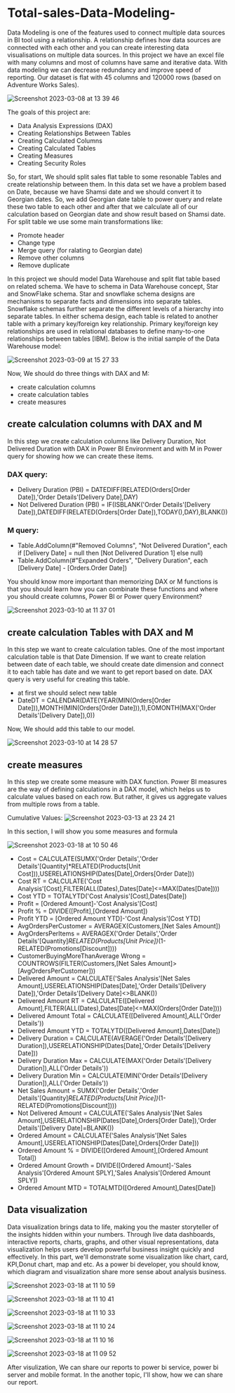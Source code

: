 # Total-sales-Data-Modeling-

Data Modeling is one of the features used to connect multiple data sources in BI tool using a relationship. A relationship defines how data sources are connected with each other and you can create interesting data visualisations on multiple data sources. In this project we have an excel file with many columns and most of columns have same and iterative data. With data modeling we can decrease redundancy and improve speed of reporting. Our dataset is flat with 45 columns and 120000 rows (based on Adventure Works Sales). 

![Screenshot 2023-03-08 at 13 39 46](https://user-images.githubusercontent.com/65550422/223715660-e366ab9b-f7fc-4210-bca9-27b38e344e96.png)

The goals of this project are:
- Data Analysis Expressions (DAX)
- Creating Relationships Between Tables
- Creating Calculated Columns
- Creating Calculated Tables
- Creating Measures
- Creating Security Roles

So, for start, We should split sales flat table to some resonable Tables and create relationship between them. In this data set we have a problem based on Date, because we have Shamsi date and we should convert it to Georgian dates. So, we add Georgian date table to power query and relate these two table to each other and after that we calculate all of our calculation based on Georgian date and show result based on Shamsi date. For split table we use some main transformations like:
 - Promote header
 - Change type
 - Merge query (for ralating to Georgian date)
 - Remove other columns
 - Remove duplicate

In this project we should model Data Warehouse and split flat table based on related schema. We have to schema in Data Warehouse concept, Star and SnowFlake schema. Star and snowflake schema designs are mechanisms to separate facts and dimensions into separate tables. Snowflake schemas further separate the different levels of a hierarchy into separate tables. In either schema design, each table is related to another table with a primary key/foreign key relationship. Primary key/foreign key relationships are used in relational databases to define many-to-one relationships between tables [IBM]. Below is the initial sample of the Data Warehouse model:

 ![Screenshot 2023-03-09 at 15 27 33](https://user-images.githubusercontent.com/65550422/224055726-90be2a5e-080a-49a4-b46d-91d7a8268fee.png)


Now, We should do three things with DAX and M:
- create calculation columns
- create calculation tables
- create measures

## create calculation columns with DAX and M

In this step we create calculation columns like Delivery Duration, Not Delivered Duration with DAX in Power BI Environment and with M in Power query for showing how we can create these items.

### DAX query:
- Delivery Duration (PBI) = DATEDIFF(RELATED(Orders[Order Date]),'Order Details'[Delivery Date],DAY) 
- Not Delivered Duration (PBI) = IF(ISBLANK('Order Details'[Delivery Date]),DATEDIFF(RELATED(Orders[Order Date]),TODAY(),DAY),BLANK())

### M query:
- Table.AddColumn(#"Removed Columns", "Not Delivered Duration", each if [Delivery Date] = null then [Not Delivered Duration 1] else null)
- Table.AddColumn(#"Expanded Orders", "Delivery Duration", each [Delivery Date] - [Orders.Order Date])

You should know more important than memorizing DAX or M functions is that you should learn how you can combinate these functions and where you should create columns, Power BI or Power query Environment?

![Screenshot 2023-03-10 at 11 37 01](https://user-images.githubusercontent.com/65550422/224296791-4c693edf-6146-4bf6-8772-d6b961b05839.png)

## create calculation Tables with DAX and M

In this step we want to create calculation tables. One of the most important calculation table is that Date Dimension. If we want to create relation between date of each table, we should create date dimension and connect it to each table has date and we want to get report based on date. DAX query is very useful for creating this table.
 - at first we should select new table
 - DateDT = CALENDAR(DATE(YEAR(MIN(Orders[Order Date])),MONTH(MIN(Orders[Order Date])),1),EOMONTH(MAX('Order Details'[Delivery Date]),0))

Now, We should add this table to our model.

![Screenshot 2023-03-10 at 14 28 57](https://user-images.githubusercontent.com/65550422/224328529-bd839d0d-0975-454a-a854-5106ff55a571.png)

## create measures
In this step we create some measure with DAX function. Power BI measures are the way of defining calculations in a DAX model, which helps us to calculate values based on each row. But rather, it gives us aggregate values from multiple rows from a table.




Cumulative Values:
![Screenshot 2023-03-13 at 23 24 21](https://user-images.githubusercontent.com/65550422/224846436-31d91165-aabc-412a-8973-067a659f2fa9.png)

In this section, I will show you some measures and formula

![Screenshot 2023-03-18 at 10 50 46](https://user-images.githubusercontent.com/65550422/226098644-e7f8f885-19bf-4efd-8ba1-4745820d9982.png)

- Cost = CALCULATE(SUMX('Order Details','Order Details'[Quantity]*RELATED(Products[Unit Cost])),USERELATIONSHIP(Dates[Date],Orders[Order Date]))
- Cost RT = CALCULATE('Cost Analysis'[Cost],FILTER(ALL(Dates),Dates[Date]<=MAX(Dates[Date])))
- Cost YTD = TOTALYTD('Cost Analysis'[Cost],Dates[Date])
- Profit = [Ordered Amount]-'Cost Analysis'[Cost]
- Profit % = DIVIDE([Profit],[Ordered Amount])
- Profit YTD = [Ordered Amount YTD]-'Cost Analysis'[Cost YTD]
- AvgOrdersPerCustomer = AVERAGEX(Customers,[Net Sales Amount])
- AvgOrdersPerItems = AVERAGEX('Order Details','Order Details'[Quantity]*RELATED(Products[Unit Price])*(1-RELATED(Promotions[Discount])))
- CustomerBuyingMoreThanAverage Wrong = COUNTROWS(FILTER(Customers,[Net Sales Amount]>[AvgOrdersPerCustomer]))
- Delivered Amount = CALCULATE('Sales Analysis'[Net Sales Amount],USERELATIONSHIP(Dates[Date],'Order Details'[Delivery Date]),'Order Details'[Delivery Date]<>BLANK())
- Delivered Amount RT = CALCULATE([Delivered Amount],FILTER(ALL(Dates),Dates[Date]<=MAX(Orders[Order Date])))
- Delivered Amount Total = CALCULATE([Delivered Amount],ALL('Order Details'))
- Delivered Amount YTD = TOTALYTD([Delivered Amount],Dates[Date])
- Delivery Duration = CALCULATE(AVERAGE('Order Details'[Delivery Duration]),USERELATIONSHIP(Dates[Date],'Order Details'[Delivery Date]))
- Delivery Duration Max = CALCULATE(MAX('Order Details'[Delivery Duration]),ALL('Order Details'))
- Delivery Duration Min = CALCULATE(MIN('Order Details'[Delivery Duration]),ALL('Order Details'))
- Net Sales Amount = SUMX('Order Details','Order Details'[Quantity]*RELATED(Products[Unit Price])*(1-RELATED(Promotions[Discount])))
- Not Delivered Amount = CALCULATE('Sales Analysis'[Net Sales Amount],USERELATIONSHIP(Dates[Date],Orders[Order Date]),'Order Details'[Delivery Date]=BLANK())
- Ordered Amount = CALCULATE('Sales Analysis'[Net Sales Amount],USERELATIONSHIP(Dates[Date],Orders[Order Date]))
- Ordered Amount % = DIVIDE([Ordered Amount],[Ordered Amount Total])
- Ordered Amount Growth = DIVIDE([Ordered Amount]-'Sales Analysis'[Ordered Amount SPLY],'Sales Analysis'[Ordered Amount SPLY])
- Ordered Amount MTD = TOTALMTD([Ordered Amount],Dates[Date])

## Data visualization

Data visualization brings data to life, making you the master storyteller of the insights hidden within your numbers. Through live data dashboards, interactive reports, charts, graphs, and other visual representations, data visualization helps users develop powerful business insight quickly and effectively. In this part, we'll demonstrate some visualization like chart, card, KPI,Donut chart, map and etc. As a power bi developer, you should know, which diagram and visualization share more sense about analysis business.


![Screenshot 2023-03-18 at 11 10 59](https://user-images.githubusercontent.com/65550422/226099281-e5bb274d-479c-4ad8-8337-582347346a09.png)

![Screenshot 2023-03-18 at 11 10 41](https://user-images.githubusercontent.com/65550422/226099284-1af087e2-373c-4bee-ae65-a975266b1a5e.png)

![Screenshot 2023-03-18 at 11 10 33](https://user-images.githubusercontent.com/65550422/226099286-e851191f-986c-4371-a10b-f24ea6c3ecfa.png)

![Screenshot 2023-03-18 at 11 10 24](https://user-images.githubusercontent.com/65550422/226099287-2bb7728b-d992-4815-addb-ec5a1ad00a83.png)

![Screenshot 2023-03-18 at 11 10 16](https://user-images.githubusercontent.com/65550422/226099289-5059153a-8722-4e92-bab3-ec4515e5bfc1.png)

![Screenshot 2023-03-18 at 11 09 52](https://user-images.githubusercontent.com/65550422/226099293-3557f5ca-3543-4ad8-9483-893db95beb82.png)


After visulization, We can share our reports to power bi service, power bi server and mobile format. In the another topic, I'll show, how we can share our report.
